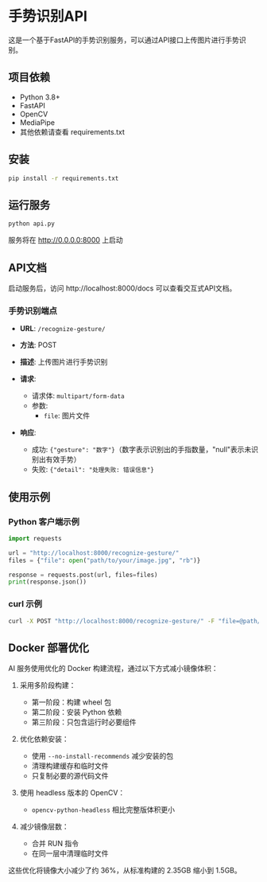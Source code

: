 # 手势识别API

这是一个基于FastAPI的手势识别服务，可以通过API接口上传图片进行手势识别。

## 项目依赖

- Python 3.8+
- FastAPI
- OpenCV
- MediaPipe
- 其他依赖请查看 requirements.txt

## 安装

```bash
pip install -r requirements.txt
```

## 运行服务

```bash
python api.py
```

服务将在 http://0.0.0.0:8000 上启动

## API文档

启动服务后，访问 http://localhost:8000/docs 可以查看交互式API文档。

### 手势识别端点

- **URL**: `/recognize-gesture/`
- **方法**: POST
- **描述**: 上传图片进行手势识别
- **请求**:
  - 请求体: `multipart/form-data`
  - 参数:
    - `file`: 图片文件

- **响应**:
  - 成功: `{"gesture": "数字"}`（数字表示识别出的手指数量，"null"表示未识别出有效手势）
  - 失败: `{"detail": "处理失败: 错误信息"}`

## 使用示例

### Python 客户端示例

```python
import requests

url = "http://localhost:8000/recognize-gesture/"
files = {"file": open("path/to/your/image.jpg", "rb")}

response = requests.post(url, files=files)
print(response.json())
```

### curl 示例

```bash
curl -X POST "http://localhost:8000/recognize-gesture/" -F "file=@path/to/your/image.jpg"
```

## Docker 部署优化

AI 服务使用优化的 Docker 构建流程，通过以下方式减小镜像体积：

1. 采用多阶段构建：
   - 第一阶段：构建 wheel 包
   - 第二阶段：安装 Python 依赖
   - 第三阶段：只包含运行时必要组件

2. 优化依赖安装：
   - 使用 `--no-install-recommends` 减少安装的包
   - 清理构建缓存和临时文件
   - 只复制必要的源代码文件

3. 使用 headless 版本的 OpenCV：
   - `opencv-python-headless` 相比完整版体积更小

4. 减少镜像层数：
   - 合并 RUN 指令
   - 在同一层中清理临时文件

这些优化将镜像大小减少了约 36%，从标准构建的 2.35GB 缩小到 1.5GB。
